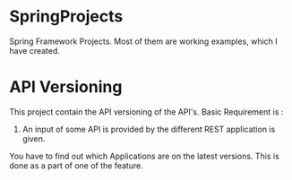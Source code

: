 # SpringProjects
Spring Framework Projects. Most of them are working examples, which I have created.


# API Versioning 
This project contain the API versioning of the API's.
Basic Requirement is :
1. An input of some API is provided by the different REST application is given.

You have to find out which Applications are on the latest versions. This is done as a part of one of the feature.



